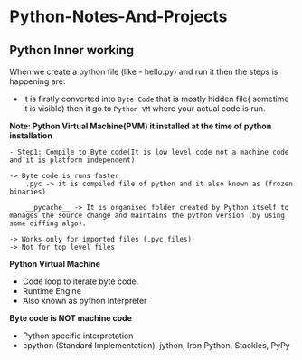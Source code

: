 # Python-Notes-And-Projects

## Python Inner working

When we create a python file (like - hello.py) and run it then the steps is happening are:

- It is firstly converted into `Byte Code` that is mostly hidden file( sometime it is visible) then it go to `Python VM` where your actual code is run.

**Note: Python Virtual Machine(PVM) it installed at the time of python installation**

```
- Step1: Compile to Byte code(It is low level code not a machine code and it is platform independent)

-> Byte code is runs faster 
    .pyc -> it is compiled file of python and it also known as (frozen binaries)

    __pycache__ -> It is organised folder created by Python itself to manages the source change and maintains the python version (by using some diffing algo).

-> Works only for imported files (.pyc files)
-> Not for top level files

```

**Python Virtual Machine**

- Code loop to iterate byte code.
- Runtime Engine
- Also known as python Interpreter

**Byte code is NOT machine code**
- Python specific interpretation
- cpython (Standard Implementation), jython, Iron Python, Stackles, PyPy




